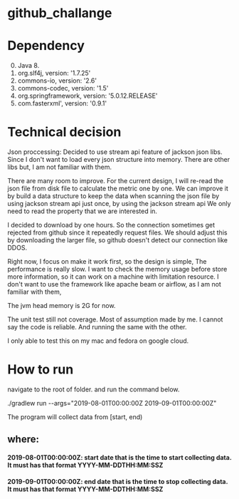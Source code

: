 # github_challange

# Dependency
0. Java 8.
1. org.slf4j, version: '1.7.25'
2. commons-io, version: '2.6'
3. commons-codec, version: '1.5'
4. org.springframework, version: '5.0.12.RELEASE'
5. com.fasterxml', version: '0.9.1'

# Technical decision

Json proccessing: Decided to use stream api feature of jackson json libs.
Since I don't want to load every json structure into memory. There are other libs but, I am not familiar with them.

There are many room to improve. For the current design, I will re-read the json file from disk file to calculate the metric one by one.
We can improve it by build a data structure to keep the data when scanning the json file by using jackson stream api just once,
by using the jackson stream api We only need to read the property that we are interested in.

I decided to download by one hours. So the connection sometimes get rejected from github since it repeatedly request files. We should
adjust this by downloading the larger file, so github doesn't detect our connection like DDOS.

Right now, I focus on make it work first, so the design is simple, The performance is really slow. I want to check the memory usage before store more
information, so it can work on a machine with limitation resource. I don't want to use the framework like apache beam or airflow,
as I am not familiar with them,

The jvm head memory is 2G for now.

The unit test still not coverage. Most of assumption made by me. I cannot say the code is reliable.
And running the same with the other.

I only able to test this on my mac and fedora on google cloud.


# How to run

 navigate to the root of folder. and run the command below.

./gradlew run --args="2019-08-01T00:00:00Z 2019-09-01T00:00:00Z"

The program will collect data from [start, end)
## where:
#### 2019-08-01T00:00:00Z: start date that is the time to start collecting data. It must has that format YYYY-MM-DDTHH:MM:SSZ
#### 2019-09-01T00:00:00Z: end date that is the time to stop collecting data. It must has that format YYYY-MM-DDTHH:MM:SSZ
